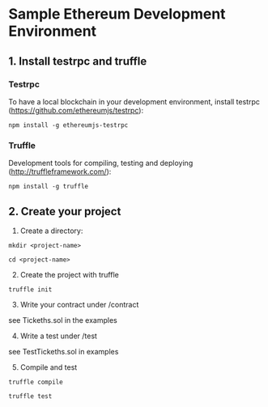 # Sample Ethereum Development Environment

## 1. Install testrpc and truffle

### Testrpc
To have a local blockchain in your development environment, install testrpc (https://github.com/ethereumjs/testrpc):

`npm install -g ethereumjs-testrpc`

### Truffle
Development tools for compiling, testing and deploying (http://truffleframework.com/):

`npm install -g truffle`

## 2. Create your project
1. Create a directory:

`mkdir <project-name>`

`cd <project-name>`

2. Create the project with truffle

`truffle init`

3. Write your contract under /contract

see Tickeths.sol in the examples

4. Write a test under /test

see TestTickeths.sol in examples

5. Compile and test

`truffle compile`

`truffle test`



